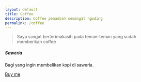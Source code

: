 ```yaml
---
layout: default
title: Coffee
description: Coffee penambah semangat ngoding
permalink: /coffee
---
```


> Saya sangat berterimakasih pada teman-teman yang sudah memberikan coffee


<div class="card">
	<h5 class="card-header">Saweria</h5>
	<div class="card-body">
		<p class="card-text">Bagi yang ingin membelikan kopi di saweria.</p>
		<a href="https://saweria.co/saidqb" class="btn btn-outline-primary btn-sm">Buy me</a>
	</div>
</div>